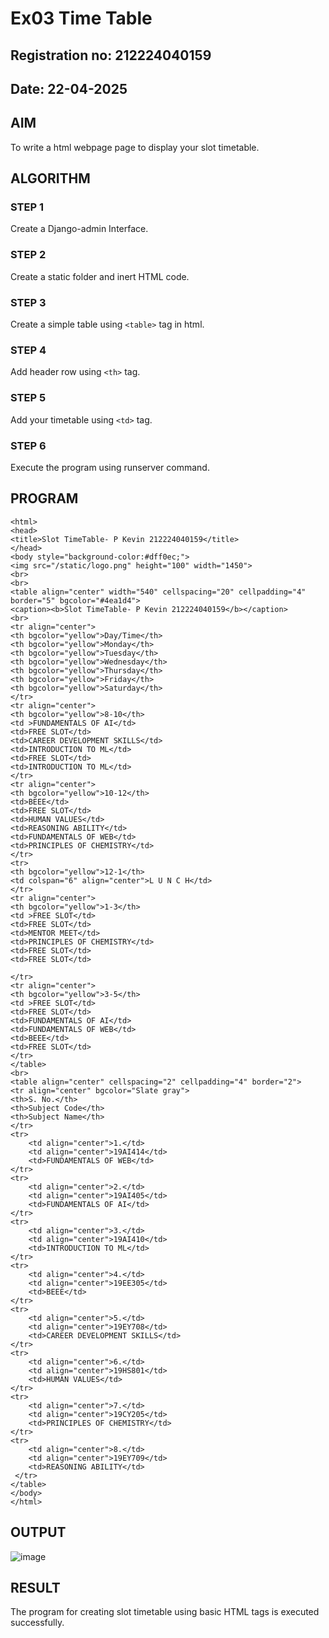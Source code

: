 # Ex03 Time Table

## Registration no: 212224040159
## Date: 22-04-2025

## AIM
To write a html webpage page to display your slot timetable.

## ALGORITHM
### STEP 1
Create a Django-admin Interface.

### STEP 2
Create a static folder and inert HTML code.

### STEP 3
Create a simple table using ```<table>``` tag in html.

### STEP 4
Add header row using ```<th>``` tag.

### STEP 5
Add your timetable using ```<td>``` tag.

### STEP 6
Execute the program using runserver command.

## PROGRAM
```
<html>
<head>
<title>Slot TimeTable- P Kevin 212224040159</title>
</head>
<body style="background-color:#dff0ec;">
<img src="/static/logo.png" height="100" width="1450">
<br>
<br>
<table align="center" width="540" cellspacing="20" cellpadding="4"
border="5" bgcolor="#4ea1d4">
<caption><b>Slot TimeTable- P Kevin 212224040159</b></caption>
<br>
<tr align="center">
<th bgcolor="yellow">Day/Time</th>
<th bgcolor="yellow">Monday</th>
<th bgcolor="yellow">Tuesday</th>
<th bgcolor="yellow">Wednesday</th>
<th bgcolor="yellow">Thursday</th>
<th bgcolor="yellow">Friday</th>
<th bgcolor="yellow">Saturday</th>
</tr>
<tr align="center">
<th bgcolor="yellow">8-10</th>
<td >FUNDAMENTALS OF AI</td>
<td>FREE SLOT</td>
<td>CAREER DEVELOPMENT SKILLS</td>
<td>INTRODUCTION TO ML</td>
<td>FREE SLOT</td>
<td>INTRODUCTION TO ML</td>
</tr>
<tr align="center">
<th bgcolor="yellow">10-12</th>
<td>BEEE</td>
<td>FREE SLOT</td>
<td>HUMAN VALUES</td>
<td>REASONING ABILITY</td>
<td>FUNDAMENTALS OF WEB</td>
<td>PRINCIPLES OF CHEMISTRY</td>
</tr>
<tr>
<th bgcolor="yellow">12-1</th>
<td colspan="6" align="center">L U N C H</td>
</tr>
<tr align="center">
<th bgcolor="yellow">1-3</th>
<td >FREE SLOT</td>
<td>FREE SLOT</td>
<td>MENTOR MEET</td>
<td>PRINCIPLES OF CHEMISTRY</td>
<td>FREE SLOT</td>
<td>FREE SLOT</td>

</tr>
<tr align="center">
<th bgcolor="yellow">3-5</th>
<td >FREE SLOT</td>
<td>FREE SLOT</td>
<td>FUNDAMENTALS OF AI</td>
<td>FUNDAMENTALS OF WEB</td>
<td>BEEE</td>
<td>FREE SLOT</td>
</tr>
</table>
<br>
<table align="center" cellspacing="2" cellpadding="4" border="2">
<tr align="center" bgcolor="Slate gray">
<th>S. No.</th>
<th>Subject Code</th>
<th>Subject Name</th>
</tr>
<tr>
    <td align="center">1.</td>
    <td align="center">19AI414</td>
    <td>FUNDAMENTALS OF WEB</td>
</tr>
<tr>
    <td align="center">2.</td>
    <td align="center">19AI405</td>
    <td>FUNDAMENTALS OF AI</td>
</tr>
<tr>
    <td align="center">3.</td>
    <td align="center">19AI410</td>
    <td>INTRODUCTION TO ML</td>
</tr>
<tr>
    <td align="center">4.</td>
    <td align="center">19EE305</td>
    <td>BEEE</td>
</tr>
<tr>
    <td align="center">5.</td>
    <td align="center">19EY708</td>
    <td>CAREER DEVELOPMENT SKILLS</td>
</tr>
<tr>
    <td align="center">6.</td>
    <td align="center">19HS801</td>
    <td>HUMAN VALUES</td>
</tr>
<tr>
    <td align="center">7.</td>
    <td align="center">19CY205</td>
    <td>PRINCIPLES OF CHEMISTRY</td>
</tr>
<tr>
    <td align="center">8.</td>
    <td align="center">19EY709</td>
    <td>REASONING ABILITY</td>
 </tr>
</table>
</body>
</html>
```
## OUTPUT
![image](https://github.com/user-attachments/assets/121d9f84-7a77-4b2a-832b-f09f9fe0b372)


## RESULT
The program for creating slot timetable using basic HTML tags is executed successfully.
